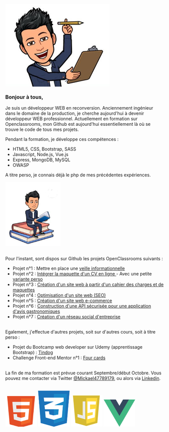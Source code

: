 <img src="https://github.com/Mikev60/Mikev60/blob/master/Capture.PNG" align="center" />

### Bonjour à tous, 

Je suis un développeur WEB en reconversion. Anciennement ingénieur dans le domaine de la production, je cherche aujourd'hui à devenir développeur WEB professionnel. 
Actuellement en formation sur Openclassrooms, mon Github est aujourd'hui essentiellement là où se trouve le code de tous mes projets.

Pendant la formation, je développe ces compétences :
- HTML5, CSS, Bootstrap, SASS
- Javascript, Node.js, Vue.js
- Express, MongoDB, MySQL
- OWASP
  
A titre perso, je connais déjà le php de mes précédentes expériences.

 <img src="https://github.com/Mikev60/Mikev60/blob/master/Capture2.PNG" align="center" />


<br />Pour l'instant, sont dispos sur Github les projets OpenClassrooms suivants : 

- Projet n°1 : Mettre en place une <a href="https://twitter.com/Mickael47789179">veille informationnelle</a>
- Projet n°2 : <a href="https://mikev60.github.io/OC_Projet_2_CV/">Intégrer la maquette d'un CV en ligne </a> - Avec une petite <a href="https://mikev60.github.io/CV_Perso/">variante perso</a>
- Projet n°3 : <a href="https://mikev60.github.io/OC_Projet_3_OMF/">Création d'un site web à partir d'un cahier des charges et de maquettes</a>
- Projet n°4 : <a href="https://mikev60.github.io/OC_Projet_4_SEO/">Optimisation d'un site web (SEO)</a>
- Projet n°5 : <a href="https://github.com/Mikev60/OC_Projet_5_Ecommerce">Création d'un site web e-commerce</a>
- Projet n°6 : <a href="https://github.com/Mikev60/OC_Projet_6_Pekocko">Construction d'une API sécurisée pour une application d'avis gastronomiques</a>
- Projet n°7 : <a href="https://github.com/Mikev60/OC_Projet_7_Groupomania">Création d'un réseau social d'entreprise</a>

<br />Egalement, j'effectue d'autres projets, soit sur d'autres cours, soit à titre perso : 

- Projet du Bootcamp web developer sur Udemy (apprentissage Bootstrap) : <a href="https://mikev60.github.io/Tindog/"> Tindog </a>
- Challenge Front-end Mentor n°1 : <a href="https://mikev60.github.io/FEM_four_cards/">Four cards</a>

<br />La fin de ma formation est prévue courant Septembre/début Octobre. Vous pouvez me contacter via Twitter <a href="https://twitter.com/Mickael47789179">@Mickael47789179</a>, ou alors via <a href="https://www.linkedin.com/in/mickael-vermand-3351ba88/">Linkedin</a>.

<br /><img height:100 width=100 src="https://github.com/Mikev60/Mikev60/blob/master/HTML5.png" /> <img height:100 width=100 src="https://github.com/Mikev60/Mikev60/blob/master/CSS3.png" /> <img height:100 width=100 src="https://github.com/Mikev60/Mikev60/blob/master/js.png" /> <img height:100 width=100 src="https://github.com/Mikev60/Mikev60/blob/master/1200px-Vue.js_Logo_2.svg.png" /> 
